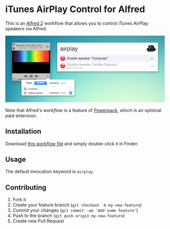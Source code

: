 # iTunes AirPlay Control for Alfred

This is an [Alfred 2](http://www.alfredapp.com/) workflow that allows you to control iTunes AirPlay speakers via Alfred.

![Screenshot](screenshot.jpg)

Note that Alfred's _workflow_ is a feature of [Powerpack](http://www.alfredapp.com/powerpack/), which is an optional paid extension.

## Installation

Download [this workflow file](https://github.com/yujinakayama/alfred-itunes-airplay/releases/download/v1.0.0/iTunes.AirPlay.Control.alfredworkflow) and simply double-click it in Finder.

## Usage

The default invocation keyword is `airplay`.

## Contributing

1. Fork it
2. Create your feature branch (`git checkout -b my-new-feature`)
3. Commit your changes (`git commit -am 'Add some feature'`)
4. Push to the branch (`git push origin my-new-feature`)
5. Create new Pull Request
